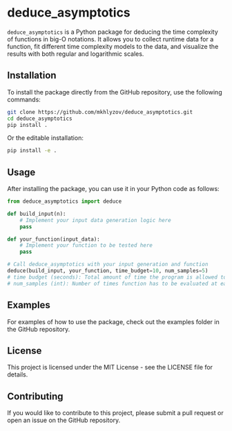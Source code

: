 # deduce_asymptotics

`deduce_asymptotics` is a Python package for deducing the time complexity of functions in big-O notations. It allows you to collect runtime data for a function, fit different time complexity models to the data, and visualize the results with both regular and logarithmic scales.

## Installation

To install the package directly from the GitHub repository, use the following commands:

```bash
git clone https://github.com/mkhlyzov/deduce_asymptotics.git
cd deduce_asymptotics
pip install .
```
Or the editable installation:
```bash
pip install -e .
```

## Usage

After installing the package, you can use it in your Python code as follows:

```python
from deduce_asymptotics import deduce

def build_input(n):
    # Implement your input data generation logic here
    pass

def your_function(input_data):
    # Implement your function to be tested here
    pass

# Call deduce_asymptotics with your input generation and function
deduce(build_input, your_function, time_budget=10, num_samples=5)
# time budget (seconds): Total amount of time the program is allowed to run. More of a soft upper boundary.
# num_samples (int): Number of times function has to be evaluated at each point. Accounts for stochasticity. 
```
## Examples

For examples of how to use the package, check out the examples folder in the GitHub repository.
## License

This project is licensed under the MIT License - see the LICENSE file for details.

## Contributing

If you would like to contribute to this project, please submit a pull request or open an issue on the GitHub repository.
